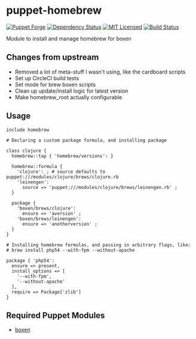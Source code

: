 puppet-homebrew
===========

[![Puppet Forge](https://img.shields.io/puppetforge/v/halyard/homebrew.svg)](https://forge.puppetlabs.com/halyard/homebrew)
[![Dependency Status](https://img.shields.io/gemnasium/halyard/puppet-homebrew.svg)](https://gemnasium.com/halyard/puppet-homebrew)
[![MIT Licensed](https://img.shields.io/badge/license-MIT-green.svg)](https://tldrlegal.com/license/mit-license)
[![Build Status](https://img.shields.io/circleci/project/halyard/puppet-homebrew/master.svg)](https://circleci.com/gh/halyard/puppet-homebrew)

Module to install and manage homebrew for boxen

## Changes from upstream

* Removed a lot of meta-stuff I wasn't using, like the cardboard scripts
* Set up CircleCI build tests
* Set mode for brew boxen scripts
* Clean up update/install logic for latest version
* Make homebrew_root actually configurable

## Usage

```puppet
include homebrew

# Declaring a custom package formula, and installing package

class clojure {
  homebrew::tap { 'homebrew/versions': }

  homebrew::formula {
    'clojure': ; # source defaults to puppet:///modules/clojure/brews/clojure.rb
    'leinengen':
      source => 'puppet:///modules/clojure/brews/leinengen.rb' ;
  }

  package {
    'boxen/brews/clojure':
      ensure => 'aversion' ;
    'boxen/brews/leinengen':
      ensure => 'anotherversion' ;
  }
}

# Installing homebrew formulas, and passing in arbitrary flags, like:
# brew install php54 --with-fpm --without-apache

package { 'php54':
  ensure => present,
  install_options => [
    '--with-fpm',
    '--without-apache'
  ],
  require => Package['zlib']
}
```

## Required Puppet Modules

* [boxen](https://github.com/halyard/puppet-boxen)
